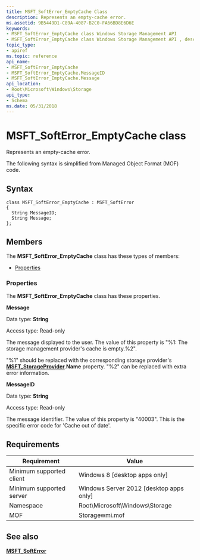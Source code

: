 ```yaml
---
title: MSFT_SoftError_EmptyCache Class
description: Represents an empty-cache error.
ms.assetid: 9B5449D1-C89A-4087-B2C0-FA66BD8E6D6E
keywords:
- MSFT_SoftError_EmptyCache class Windows Storage Management API
- MSFT_SoftError_EmptyCache class Windows Storage Management API , described
topic_type:
- apiref
ms.topic: reference
api_name:
- MSFT_SoftError_EmptyCache
- MSFT_SoftError_EmptyCache.MessageID
- MSFT_SoftError_EmptyCache.Message
api_location:
- Root\Microsoft\Windows\Storage
api_type:
- Schema
ms.date: 05/31/2018
---
```


# MSFT\_SoftError\_EmptyCache class

Represents an empty-cache error.

The following syntax is simplified from Managed Object Format (MOF) code.

## Syntax

``` syntax
class MSFT_SoftError_EmptyCache : MSFT_SoftError
{
  String MessageID;
  String Message;
};
```

## Members

The **MSFT\_SoftError\_EmptyCache** class has these types of members:

-   [Properties](#properties)

### Properties

The **MSFT\_SoftError\_EmptyCache** class has these properties.

 

**Message**
   

Data type: **String**
 

Access type: Read-only
 

The message displayed to the user. The value of this property is "%1: The storage management provider's cache is empty.%2".

"%1" should be replaced with the corresponding storage provider's [**MSFT\_StorageProvider**](msft-storageprovider.md).**Name** property. "%2" can be replaced with extra error information.

 

**MessageID**
   

Data type: **String**
 

Access type: Read-only
 

The message identifier. The value of this property is "40003". This is the specific error code for 'Cache out of date'.

 

## Requirements



| Requirement | Value |
|-------------------------------------|-------------------------------------------------------------------------------------------|
| Minimum supported client | Windows 8 \[desktop apps only\]                                                |
| Minimum supported server | Windows Server 2012 \[desktop apps only\]                                      |
| Namespace                | Root\\Microsoft\\Windows\\Storage                                              |
| MOF                      |  Storagewmi.mof  |



## See also

 

[**MSFT\_SoftError**](msft-softerror.md)
 

 

 





